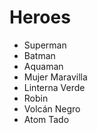 # Heroes

* Superman
* Batman
* Aquaman
* Mujer Maravilla
* Linterna Verde
* Robin
* Volcán Negro
* Atom Tado
